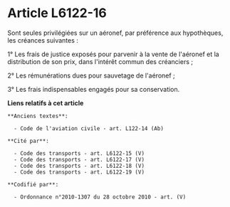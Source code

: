 # Article L6122-16

Sont seules privilégiées sur un aéronef, par préférence aux hypothèques, les créances suivantes :

1° Les frais de justice exposés pour parvenir à la vente de l'aéronef et la distribution de son prix, dans l'intérêt commun
des créanciers ;

2° Les rémunérations dues pour sauvetage de l'aéronef ;

3° Les frais indispensables engagés pour sa conservation.

**Liens relatifs à cet article**

	**Anciens textes**:

	  - Code de l'aviation civile - art. L122-14 (Ab)

	**Cité par**:

	  - Code des transports - art. L6122-15 (V)
	  - Code des transports - art. L6122-17 (V)
	  - Code des transports - art. L6122-18 (V)
	  - Code des transports - art. L6122-19 (V)

	**Codifié par**:

	  - Ordonnance n°2010-1307 du 28 octobre 2010 - art. (V)
